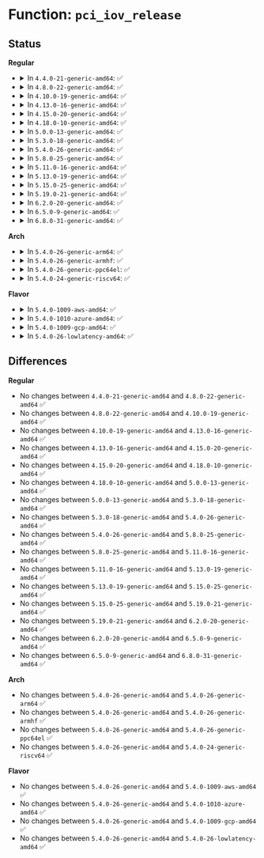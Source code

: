 # Function: <code>pci_iov_release</code>

## Status
<b>Regular</b>
<ul>
<li>
<details>
<summary>In <code>4.4.0-21-generic-amd64</code>: ✅</summary>

```c
void pci_iov_release(struct pci_dev * dev)
```

```json
{
  "name": "pci_iov_release",
  "collision_type": "Unique Global",
  "inline_type": "No",
  "funcs": [
    {
      "addr": 18446744071583396240,
      "name": "pci_iov_release",
      "external": true,
      "loc": "drivers/pci/iov.c:551",
      "file": "drivers/pci/iov.c",
      "inline": "seen, unknown",
      "caller_inline": [],
      "caller_func": [
        "drivers/pci/probe.c:pci_release_dev"
      ]
    }
  ],
  "symbols": [
    {
      "addr": 18446744071583396240,
      "name": "pci_iov_release",
      "section": ".text",
      "bind": "STB_GLOBAL",
      "size": 83
    }
  ]
}
```
</details>
</li>
<li>
<details>
<summary>In <code>4.8.0-22-generic-amd64</code>: ✅</summary>

```c
void pci_iov_release(struct pci_dev * dev)
```

```json
{
  "name": "pci_iov_release",
  "collision_type": "Unique Global",
  "inline_type": "No",
  "funcs": [
    {
      "addr": 18446744071583710608,
      "name": "pci_iov_release",
      "external": true,
      "loc": "drivers/pci/iov.c:547",
      "file": "drivers/pci/iov.c",
      "inline": "seen, unknown",
      "caller_inline": [],
      "caller_func": [
        "drivers/pci/probe.c:pci_release_dev"
      ]
    }
  ],
  "symbols": [
    {
      "addr": 18446744071583710608,
      "name": "pci_iov_release",
      "section": ".text",
      "bind": "STB_GLOBAL",
      "size": 83
    }
  ]
}
```
</details>
</li>
<li>
<details>
<summary>In <code>4.10.0-19-generic-amd64</code>: ✅</summary>

```c
void pci_iov_release(struct pci_dev * dev)
```

```json
{
  "name": "pci_iov_release",
  "collision_type": "Unique Global",
  "inline_type": "No",
  "funcs": [
    {
      "addr": 18446744071583848960,
      "name": "pci_iov_release",
      "external": true,
      "loc": "drivers/pci/iov.c:550",
      "file": "drivers/pci/iov.c",
      "inline": "seen, unknown",
      "caller_inline": [],
      "caller_func": [
        "drivers/pci/probe.c:pci_release_dev"
      ]
    }
  ],
  "symbols": [
    {
      "addr": 18446744071583848960,
      "name": "pci_iov_release",
      "section": ".text",
      "bind": "STB_GLOBAL",
      "size": 83
    }
  ]
}
```
</details>
</li>
<li>
<details>
<summary>In <code>4.13.0-16-generic-amd64</code>: ✅</summary>

```c
void pci_iov_release(struct pci_dev * dev)
```

```json
{
  "name": "pci_iov_release",
  "collision_type": "Unique Global",
  "inline_type": "No",
  "funcs": [
    {
      "addr": 18446744071583890096,
      "name": "pci_iov_release",
      "external": true,
      "loc": "drivers/pci/iov.c:541",
      "file": "drivers/pci/iov.c",
      "inline": "seen, unknown",
      "caller_inline": [],
      "caller_func": [
        "drivers/pci/probe.c:pci_release_dev"
      ]
    }
  ],
  "symbols": [
    {
      "addr": 18446744071583890096,
      "name": "pci_iov_release",
      "section": ".text",
      "bind": "STB_GLOBAL",
      "size": 83
    }
  ]
}
```
</details>
</li>
<li>
<details>
<summary>In <code>4.15.0-20-generic-amd64</code>: ✅</summary>

```c
void pci_iov_release(struct pci_dev * dev)
```

```json
{
  "name": "pci_iov_release",
  "collision_type": "Unique Global",
  "inline_type": "No",
  "funcs": [
    {
      "addr": 18446744071584152784,
      "name": "pci_iov_release",
      "external": true,
      "loc": "drivers/pci/iov.c:543",
      "file": "drivers/pci/iov.c",
      "inline": "seen, unknown",
      "caller_inline": [],
      "caller_func": [
        "drivers/pci/probe.c:pci_release_dev"
      ]
    }
  ],
  "symbols": [
    {
      "addr": 18446744071584152784,
      "name": "pci_iov_release",
      "section": ".text",
      "bind": "STB_GLOBAL",
      "size": 83
    }
  ]
}
```
</details>
</li>
<li>
<details>
<summary>In <code>4.18.0-10-generic-amd64</code>: ✅</summary>

```c
void pci_iov_release(struct pci_dev * dev)
```

```json
{
  "name": "pci_iov_release",
  "collision_type": "Unique Global",
  "inline_type": "No",
  "funcs": [
    {
      "addr": 18446744071584370016,
      "name": "pci_iov_release",
      "external": true,
      "loc": "drivers/pci/iov.c:571",
      "file": "drivers/pci/iov.c",
      "inline": "seen, unknown",
      "caller_inline": [],
      "caller_func": [
        "drivers/pci/probe.c:pci_release_dev"
      ]
    }
  ],
  "symbols": [
    {
      "addr": 18446744071584370016,
      "name": "pci_iov_release",
      "section": ".text",
      "bind": "STB_GLOBAL",
      "size": 82
    }
  ]
}
```
</details>
</li>
<li>
<details>
<summary>In <code>5.0.0-13-generic-amd64</code>: ✅</summary>

```c
void pci_iov_release(struct pci_dev * dev)
```

```json
{
  "name": "pci_iov_release",
  "collision_type": "Unique Global",
  "inline_type": "No",
  "funcs": [
    {
      "addr": 18446744071584465200,
      "name": "pci_iov_release",
      "external": true,
      "loc": "drivers/pci/iov.c:596",
      "file": "drivers/pci/iov.c",
      "inline": "seen, unknown",
      "caller_inline": [],
      "caller_func": [
        "drivers/pci/probe.c:pci_release_dev"
      ]
    }
  ],
  "symbols": [
    {
      "addr": 18446744071584465200,
      "name": "pci_iov_release",
      "section": ".text",
      "bind": "STB_GLOBAL",
      "size": 82
    }
  ]
}
```
</details>
</li>
<li>
<details>
<summary>In <code>5.3.0-18-generic-amd64</code>: ✅</summary>

```c
void pci_iov_release(struct pci_dev * dev)
```

```json
{
  "name": "pci_iov_release",
  "collision_type": "Unique Global",
  "inline_type": "No",
  "funcs": [
    {
      "addr": 18446744071584662352,
      "name": "pci_iov_release",
      "external": true,
      "loc": "drivers/pci/iov.c:594",
      "file": "drivers/pci/iov.c",
      "inline": "seen, unknown",
      "caller_inline": [],
      "caller_func": [
        "drivers/pci/probe.c:pci_release_dev"
      ]
    }
  ],
  "symbols": [
    {
      "addr": 18446744071584662352,
      "name": "pci_iov_release",
      "section": ".text",
      "bind": "STB_GLOBAL",
      "size": 82
    }
  ]
}
```
</details>
</li>
<li>
<details>
<summary>In <code>5.4.0-26-generic-amd64</code>: ✅</summary>

```c
void pci_iov_release(struct pci_dev * dev)
```

```json
{
  "name": "pci_iov_release",
  "collision_type": "Unique Global",
  "inline_type": "No",
  "funcs": [
    {
      "addr": 18446744071584800528,
      "name": "pci_iov_release",
      "external": true,
      "loc": "drivers/pci/iov.c:760",
      "file": "drivers/pci/iov.c",
      "inline": "seen, unknown",
      "caller_inline": [],
      "caller_func": [
        "drivers/pci/probe.c:pci_release_dev"
      ]
    }
  ],
  "symbols": [
    {
      "addr": 18446744071584800528,
      "name": "pci_iov_release",
      "section": ".text",
      "bind": "STB_GLOBAL",
      "size": 82
    }
  ]
}
```
</details>
</li>
<li>
<details>
<summary>In <code>5.8.0-25-generic-amd64</code>: ✅</summary>

```c
void pci_iov_release(struct pci_dev * dev)
```

```json
{
  "name": "pci_iov_release",
  "collision_type": "Unique Global",
  "inline_type": "No",
  "funcs": [
    {
      "addr": 18446744071585493696,
      "name": "pci_iov_release",
      "external": true,
      "loc": "drivers/pci/iov.c:776",
      "file": "drivers/pci/iov.c",
      "inline": "seen, unknown",
      "caller_inline": [],
      "caller_func": [
        "drivers/pci/probe.c:pci_release_dev"
      ]
    }
  ],
  "symbols": [
    {
      "addr": 18446744071585493696,
      "name": "pci_iov_release",
      "section": ".text",
      "bind": "STB_GLOBAL",
      "size": 85
    }
  ]
}
```
</details>
</li>
<li>
<details>
<summary>In <code>5.11.0-16-generic-amd64</code>: ✅</summary>

```c
void pci_iov_release(struct pci_dev * dev)
```

```json
{
  "name": "pci_iov_release",
  "collision_type": "Unique Global",
  "inline_type": "No",
  "funcs": [
    {
      "addr": 18446744071585626240,
      "name": "pci_iov_release",
      "external": true,
      "loc": "drivers/pci/iov.c:777",
      "file": "drivers/pci/iov.c",
      "inline": "seen, unknown",
      "caller_inline": [],
      "caller_func": [
        "drivers/pci/probe.c:pci_release_dev"
      ]
    }
  ],
  "symbols": [
    {
      "addr": 18446744071585626240,
      "name": "pci_iov_release",
      "section": ".text",
      "bind": "STB_GLOBAL",
      "size": 85
    }
  ]
}
```
</details>
</li>
<li>
<details>
<summary>In <code>5.13.0-19-generic-amd64</code>: ✅</summary>

```c
void pci_iov_release(struct pci_dev * dev)
```

```json
{
  "name": "pci_iov_release",
  "collision_type": "Unique Global",
  "inline_type": "No",
  "funcs": [
    {
      "addr": 18446744071585504816,
      "name": "pci_iov_release",
      "external": true,
      "loc": "drivers/pci/iov.c:867",
      "file": "drivers/pci/iov.c",
      "inline": "seen, unknown",
      "caller_inline": [],
      "caller_func": [
        "drivers/pci/probe.c:pci_release_dev"
      ]
    }
  ],
  "symbols": [
    {
      "addr": 18446744071585504816,
      "name": "pci_iov_release",
      "section": ".text",
      "bind": "STB_GLOBAL",
      "size": 85
    }
  ]
}
```
</details>
</li>
<li>
<details>
<summary>In <code>5.15.0-25-generic-amd64</code>: ✅</summary>

```c
void pci_iov_release(struct pci_dev * dev)
```

```json
{
  "name": "pci_iov_release",
  "collision_type": "Unique Global",
  "inline_type": "No",
  "funcs": [
    {
      "addr": 18446744071585972576,
      "name": "pci_iov_release",
      "external": true,
      "loc": "drivers/pci/iov.c:874",
      "file": "drivers/pci/iov.c",
      "inline": "seen, unknown",
      "caller_inline": [],
      "caller_func": [
        "drivers/pci/probe.c:pci_release_dev"
      ]
    }
  ],
  "symbols": [
    {
      "addr": 18446744071585972576,
      "name": "pci_iov_release",
      "section": ".text",
      "bind": "STB_GLOBAL",
      "size": 85
    }
  ]
}
```
</details>
</li>
<li>
<details>
<summary>In <code>5.19.0-21-generic-amd64</code>: ✅</summary>

```c
void pci_iov_release(struct pci_dev * dev)
```

```json
{
  "name": "pci_iov_release",
  "collision_type": "Unique Global",
  "inline_type": "No",
  "funcs": [
    {
      "addr": 18446744071587178608,
      "name": "pci_iov_release",
      "external": true,
      "loc": "drivers/pci/iov.c:915",
      "file": "drivers/pci/iov.c",
      "inline": "seen, unknown",
      "caller_inline": [],
      "caller_func": [
        "drivers/pci/probe.c:pci_release_dev"
      ]
    }
  ],
  "symbols": [
    {
      "addr": 18446744071587178608,
      "name": "pci_iov_release",
      "section": ".text",
      "bind": "STB_GLOBAL",
      "size": 101
    }
  ]
}
```
</details>
</li>
<li>
<details>
<summary>In <code>6.2.0-20-generic-amd64</code>: ✅</summary>

```c
void pci_iov_release(struct pci_dev * dev)
```

```json
{
  "name": "pci_iov_release",
  "collision_type": "Unique Global",
  "inline_type": "No",
  "funcs": [
    {
      "addr": 18446744071588392688,
      "name": "pci_iov_release",
      "external": true,
      "loc": "drivers/pci/iov.c:915",
      "file": "drivers/pci/iov.c",
      "inline": "seen, unknown",
      "caller_inline": [],
      "caller_func": [
        "drivers/pci/probe.c:pci_release_dev"
      ]
    }
  ],
  "symbols": [
    {
      "addr": 18446744071588392688,
      "name": "pci_iov_release",
      "section": ".text",
      "bind": "STB_GLOBAL",
      "size": 101
    }
  ]
}
```
</details>
</li>
<li>
<details>
<summary>In <code>6.5.0-9-generic-amd64</code>: ✅</summary>

```c
void pci_iov_release(struct pci_dev * dev)
```

```json
{
  "name": "pci_iov_release",
  "collision_type": "Unique Global",
  "inline_type": "No",
  "funcs": [
    {
      "addr": 18446744071588668672,
      "name": "pci_iov_release",
      "external": true,
      "loc": "drivers/pci/iov.c:915",
      "file": "drivers/pci/iov.c",
      "inline": "seen, unknown",
      "caller_inline": [],
      "caller_func": [
        "drivers/pci/probe.c:pci_release_dev"
      ]
    }
  ],
  "symbols": [
    {
      "addr": 18446744071588668672,
      "name": "pci_iov_release",
      "section": ".text",
      "bind": "STB_GLOBAL",
      "size": 101
    }
  ]
}
```
</details>
</li>
<li>
<details>
<summary>In <code>6.8.0-31-generic-amd64</code>: ✅</summary>

```c
void pci_iov_release(struct pci_dev * dev)
```

```json
{
  "name": "pci_iov_release",
  "collision_type": "Unique Global",
  "inline_type": "No",
  "funcs": [
    {
      "addr": 18446744071588969312,
      "name": "pci_iov_release",
      "external": true,
      "loc": "drivers/pci/iov.c:917",
      "file": "drivers/pci/iov.c",
      "inline": "seen, unknown",
      "caller_inline": [],
      "caller_func": [
        "drivers/pci/probe.c:pci_release_dev"
      ]
    }
  ],
  "symbols": [
    {
      "addr": 18446744071588969312,
      "name": "pci_iov_release",
      "section": ".text",
      "bind": "STB_GLOBAL",
      "size": 101
    }
  ]
}
```
</details>
</li>
</ul>
<b>Arch</b>
<ul>
<li>
<details>
<summary>In <code>5.4.0-26-generic-arm64</code>: ✅</summary>

```c
void pci_iov_release(struct pci_dev * dev)
```

```json
{
  "name": "pci_iov_release",
  "collision_type": "Unique Global",
  "inline_type": "No",
  "funcs": [
    {
      "addr": 18446603336497069696,
      "name": "pci_iov_release",
      "external": true,
      "loc": "drivers/pci/iov.c:760",
      "file": "drivers/pci/iov.c",
      "inline": "seen, unknown",
      "caller_inline": [],
      "caller_func": [
        "drivers/pci/probe.c:pci_release_dev"
      ]
    }
  ],
  "symbols": [
    {
      "addr": 18446603336497069696,
      "name": "pci_iov_release",
      "section": ".text",
      "bind": "STB_GLOBAL",
      "size": 104
    }
  ]
}
```
</details>
</li>
<li>
<details>
<summary>In <code>5.4.0-26-generic-armhf</code>: ✅</summary>

```c
void pci_iov_release(struct pci_dev * dev)
```

```json
{
  "name": "pci_iov_release",
  "collision_type": "Unique Global",
  "inline_type": "No",
  "funcs": [
    {
      "addr": 3230279080,
      "name": "pci_iov_release",
      "external": true,
      "loc": "drivers/pci/iov.c:760",
      "file": "drivers/pci/iov.c",
      "inline": "seen, unknown",
      "caller_inline": [],
      "caller_func": [
        "drivers/pci/probe.c:pci_release_dev"
      ]
    }
  ],
  "symbols": [
    {
      "addr": 3230279080,
      "name": "pci_iov_release",
      "section": ".text",
      "bind": "STB_GLOBAL",
      "size": 96
    }
  ]
}
```
</details>
</li>
<li>
<details>
<summary>In <code>5.4.0-26-generic-ppc64el</code>: ✅</summary>

```c
void pci_iov_release(struct pci_dev * dev)
```

```json
{
  "name": "pci_iov_release",
  "collision_type": "Unique Global",
  "inline_type": "No",
  "funcs": [
    {
      "addr": 13835058055291111520,
      "name": "pci_iov_release",
      "external": true,
      "loc": "drivers/pci/iov.c:760",
      "file": "drivers/pci/iov.c",
      "inline": "seen, unknown",
      "caller_inline": [],
      "caller_func": [
        "drivers/pci/probe.c:pci_release_dev"
      ]
    }
  ],
  "symbols": [
    {
      "addr": 13835058055291111520,
      "name": "pci_iov_release",
      "section": ".text",
      "bind": "STB_GLOBAL",
      "size": 124
    }
  ]
}
```
</details>
</li>
<li>
<details>
<summary>In <code>5.4.0-24-generic-riscv64</code>: ✅</summary>

```c
void pci_iov_release(struct pci_dev * dev)
```

```json
{
  "name": "pci_iov_release",
  "collision_type": "Unique Global",
  "inline_type": "No",
  "funcs": [
    {
      "addr": 18446743936275714132,
      "name": "pci_iov_release",
      "external": true,
      "loc": "drivers/pci/iov.c:760",
      "file": "drivers/pci/iov.c",
      "inline": "seen, unknown",
      "caller_inline": [],
      "caller_func": [
        "drivers/pci/probe.c:pci_release_dev"
      ]
    }
  ],
  "symbols": [
    {
      "addr": 18446743936275714132,
      "name": "pci_iov_release",
      "section": ".text",
      "bind": "STB_GLOBAL",
      "size": 112
    }
  ]
}
```
</details>
</li>
</ul>
<b>Flavor</b>
<ul>
<li>
<details>
<summary>In <code>5.4.0-1009-aws-amd64</code>: ✅</summary>

```c
void pci_iov_release(struct pci_dev * dev)
```

```json
{
  "name": "pci_iov_release",
  "collision_type": "Unique Global",
  "inline_type": "No",
  "funcs": [
    {
      "addr": 18446744071584749264,
      "name": "pci_iov_release",
      "external": true,
      "loc": "drivers/pci/iov.c:760",
      "file": "drivers/pci/iov.c",
      "inline": "seen, unknown",
      "caller_inline": [],
      "caller_func": [
        "drivers/pci/probe.c:pci_release_dev"
      ]
    }
  ],
  "symbols": [
    {
      "addr": 18446744071584749264,
      "name": "pci_iov_release",
      "section": ".text",
      "bind": "STB_GLOBAL",
      "size": 82
    }
  ]
}
```
</details>
</li>
<li>
<details>
<summary>In <code>5.4.0-1010-azure-amd64</code>: ✅</summary>

```c
void pci_iov_release(struct pci_dev * dev)
```

```json
{
  "name": "pci_iov_release",
  "collision_type": "Unique Global",
  "inline_type": "No",
  "funcs": [
    {
      "addr": 18446744071584680048,
      "name": "pci_iov_release",
      "external": true,
      "loc": "drivers/pci/iov.c:760",
      "file": "drivers/pci/iov.c",
      "inline": "seen, unknown",
      "caller_inline": [],
      "caller_func": [
        "drivers/pci/probe.c:pci_release_dev"
      ]
    }
  ],
  "symbols": [
    {
      "addr": 18446744071584680048,
      "name": "pci_iov_release",
      "section": ".text",
      "bind": "STB_GLOBAL",
      "size": 82
    }
  ]
}
```
</details>
</li>
<li>
<details>
<summary>In <code>5.4.0-1009-gcp-amd64</code>: ✅</summary>

```c
void pci_iov_release(struct pci_dev * dev)
```

```json
{
  "name": "pci_iov_release",
  "collision_type": "Unique Global",
  "inline_type": "No",
  "funcs": [
    {
      "addr": 18446744071584750688,
      "name": "pci_iov_release",
      "external": true,
      "loc": "drivers/pci/iov.c:760",
      "file": "drivers/pci/iov.c",
      "inline": "seen, unknown",
      "caller_inline": [],
      "caller_func": [
        "drivers/pci/probe.c:pci_release_dev"
      ]
    }
  ],
  "symbols": [
    {
      "addr": 18446744071584750688,
      "name": "pci_iov_release",
      "section": ".text",
      "bind": "STB_GLOBAL",
      "size": 82
    }
  ]
}
```
</details>
</li>
<li>
<details>
<summary>In <code>5.4.0-26-lowlatency-amd64</code>: ✅</summary>

```c
void pci_iov_release(struct pci_dev * dev)
```

```json
{
  "name": "pci_iov_release",
  "collision_type": "Unique Global",
  "inline_type": "No",
  "funcs": [
    {
      "addr": 18446744071584858208,
      "name": "pci_iov_release",
      "external": true,
      "loc": "drivers/pci/iov.c:760",
      "file": "drivers/pci/iov.c",
      "inline": "seen, unknown",
      "caller_inline": [],
      "caller_func": [
        "drivers/pci/probe.c:pci_release_dev"
      ]
    }
  ],
  "symbols": [
    {
      "addr": 18446744071584858208,
      "name": "pci_iov_release",
      "section": ".text",
      "bind": "STB_GLOBAL",
      "size": 82
    }
  ]
}
```
</details>
</li>
</ul>

## Differences
<b>Regular</b>
<ul>
<li>
No changes between <code>4.4.0-21-generic-amd64</code> and <code>4.8.0-22-generic-amd64</code> ✅
</li>
<li>
No changes between <code>4.8.0-22-generic-amd64</code> and <code>4.10.0-19-generic-amd64</code> ✅
</li>
<li>
No changes between <code>4.10.0-19-generic-amd64</code> and <code>4.13.0-16-generic-amd64</code> ✅
</li>
<li>
No changes between <code>4.13.0-16-generic-amd64</code> and <code>4.15.0-20-generic-amd64</code> ✅
</li>
<li>
No changes between <code>4.15.0-20-generic-amd64</code> and <code>4.18.0-10-generic-amd64</code> ✅
</li>
<li>
No changes between <code>4.18.0-10-generic-amd64</code> and <code>5.0.0-13-generic-amd64</code> ✅
</li>
<li>
No changes between <code>5.0.0-13-generic-amd64</code> and <code>5.3.0-18-generic-amd64</code> ✅
</li>
<li>
No changes between <code>5.3.0-18-generic-amd64</code> and <code>5.4.0-26-generic-amd64</code> ✅
</li>
<li>
No changes between <code>5.4.0-26-generic-amd64</code> and <code>5.8.0-25-generic-amd64</code> ✅
</li>
<li>
No changes between <code>5.8.0-25-generic-amd64</code> and <code>5.11.0-16-generic-amd64</code> ✅
</li>
<li>
No changes between <code>5.11.0-16-generic-amd64</code> and <code>5.13.0-19-generic-amd64</code> ✅
</li>
<li>
No changes between <code>5.13.0-19-generic-amd64</code> and <code>5.15.0-25-generic-amd64</code> ✅
</li>
<li>
No changes between <code>5.15.0-25-generic-amd64</code> and <code>5.19.0-21-generic-amd64</code> ✅
</li>
<li>
No changes between <code>5.19.0-21-generic-amd64</code> and <code>6.2.0-20-generic-amd64</code> ✅
</li>
<li>
No changes between <code>6.2.0-20-generic-amd64</code> and <code>6.5.0-9-generic-amd64</code> ✅
</li>
<li>
No changes between <code>6.5.0-9-generic-amd64</code> and <code>6.8.0-31-generic-amd64</code> ✅
</li>
</ul>
<b>Arch</b>
<ul>
<li>
No changes between <code>5.4.0-26-generic-amd64</code> and <code>5.4.0-26-generic-arm64</code> ✅
</li>
<li>
No changes between <code>5.4.0-26-generic-amd64</code> and <code>5.4.0-26-generic-armhf</code> ✅
</li>
<li>
No changes between <code>5.4.0-26-generic-amd64</code> and <code>5.4.0-26-generic-ppc64el</code> ✅
</li>
<li>
No changes between <code>5.4.0-26-generic-amd64</code> and <code>5.4.0-24-generic-riscv64</code> ✅
</li>
</ul>
<b>Flavor</b>
<ul>
<li>
No changes between <code>5.4.0-26-generic-amd64</code> and <code>5.4.0-1009-aws-amd64</code> ✅
</li>
<li>
No changes between <code>5.4.0-26-generic-amd64</code> and <code>5.4.0-1010-azure-amd64</code> ✅
</li>
<li>
No changes between <code>5.4.0-26-generic-amd64</code> and <code>5.4.0-1009-gcp-amd64</code> ✅
</li>
<li>
No changes between <code>5.4.0-26-generic-amd64</code> and <code>5.4.0-26-lowlatency-amd64</code> ✅
</li>
</ul>
